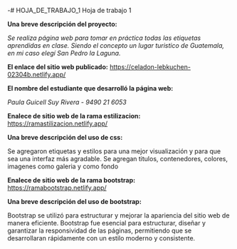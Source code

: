 -# HOJA_DE_TRABAJO_1
Hoja de trabajo 1

**Una breve descripción del proyecto:**

_Se realiza página web para tomar en práctica todas las etiquetas aprendidas en clase. Siendo el concepto un lugar turistico de Guatemala, en mi caso elegí San Pedro la Laguna._

**El enlace del sitio web publicado:**
https://celadon-lebkuchen-02304b.netlify.app/

**El nombre del estudiante que desarrolló la página web:**

_Paula Guicell Suy Rivera - 9490 21 6053_

**Enalece de sitio web de la rama estilizacion:**
https://ramastilizacion.netlify.app/

**Una breve descripción del uso de css:**

Se agregaron etiquetas y estilos para una mejor visualización y para que sea una interfaz más agradable. Se agregan titulos, contenedores, colores, imagenes como galeria y como fondo

**Enalece de sitio web de la rama bootstrap:**
https://ramabootstrap.netlify.app/

**Una breve descripción del uso de bootstrap:**

Bootstrap se utilizó para estructurar y mejorar la apariencia del sitio web de manera eficiente. Bootstrap fue esencial para estructurar, diseñar y garantizar la responsividad de las páginas, permitiendo que se desarrollaran rápidamente con un estilo moderno y consistente.
